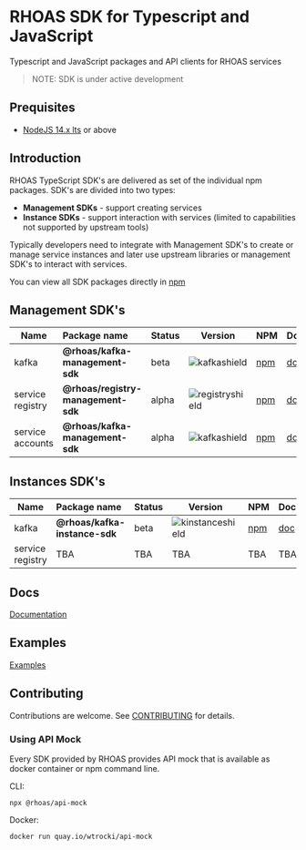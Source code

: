 # RHOAS SDK for Typescript and JavaScript

Typescript and JavaScript packages and API clients for RHOAS services

> NOTE: SDK is under active development

## Prequisites

- [NodeJS 14.x lts](https://nodejs.org/en/about/releases/) or above

## Introduction

RHOAS TypeScript SDK's are delivered as set of the individual npm packages.
SDK's are divided into two types:

- **Management SDKs** - support creating services
- **Instance SDKs** -  support interaction with services (limited to capabilities not supported by upstream tools)

Typically developers need to integrate with Management SDK's to create or manage service instances 
and later use upstream libraries or management SDK's to interact with services.

You can view all SDK packages directly in [npm](https://www.npmjs.com/search?q=keywords:rhoas)

## Management SDK's

| Name             | Package name                       | Status | Version           | NPM                | Docs               |
| ---------------- | :--------------------------------- | :----- | ----------------- | ------------------ | ------------------ |
| kafka            | **@rhoas/kafka-management-sdk**    | beta   | ![kafkashield]    | [npm][kafkanpm]    | [doc][kafkagit]    |
| service registry | **@rhoas/registry-management-sdk** | alpha  | ![registryshield] | [npm][registrynpm] | [doc][registrygit] |
| service accounts | **@rhoas/kafka-management-sdk**    | alpha  | ![kafkashield]    | [npm][kafkanpm]    | [doc][kafkagit]    |

## Instances SDK's

| Name             | Package name                  | Status | Version            | NPM                 | Docs                |
| ---------------- | :---------------------------- | :----- | ------------------ | ------------------- | ------------------- |
| kafka            | **@rhoas/kafka-instance-sdk** | beta   | ![kinstanceshield] | [npm][kinstancenpm] | [doc][kinstancegit] |
| service registry | TBA                           | TBA    | TBA                | TBA                 | TBA                 |

## Docs

[Documentation](./docs) 

## Examples

[Examples](./examples) 


## Contributing

Contributions are welcome. See [CONTRIBUTING](CONTRIBUTING.md) for details.

### Using API Mock

Every SDK provided by RHOAS provides API mock that is available as docker container
or npm command line.

CLI:
```
npx @rhoas/api-mock
```

Docker:
```
docker run quay.io/wtrocki/api-mock
```

[kafkagit]: https://github.com/redhat-developer/app-services-sdk-js/tree/main/packages/kafka-management-sdk 
[kafkanpm]: https://www.npmjs.com/package/@rhoas/kafka-management-sdk
[kafkashield]: https://img.shields.io/npm/v/@rhoas/kafka-management-sdk
[kinstancegit]: https://github.com/redhat-developer/app-services-sdk-js/tree/main/packages/kafka-instance-sdk 
[kinstancenpm]: https://www.npmjs.com/package/@rhoas/kafka-instance-sdk
[kinstanceshield]: https://img.shields.io/npm/v/@rhoas/kafka-instance-sdk
[registrygit]: https://github.com/redhat-developer/app-services-sdk-js/tree/main/packages/registry-management-sdk 
[registrynpm]: https://www.npmjs.com/package/@rhoas/registry-management-sdk
[registryshield]: https://img.shields.io/npm/v/@rhoas/registry-management-sdk
